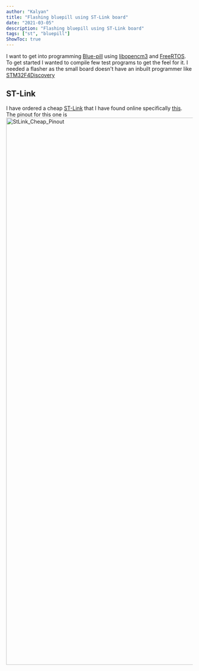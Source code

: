 ```yaml
---
author: "Kalyan"
title: "Flashing bluepill using ST-Link board"
date: "2021-03-05"
description: "Flashing bluepill using ST-Link board"
tags: ["st", "bluepill"]
ShowToc: true
---
```

I want to get into programming [Blue-pill](https://stm32-base.org/boards/STM32F103C8T6-Blue-Pill.html) using [libopencm3](https://libopencm3.org/) and [FreeRTOS](https://www.freertos.org/). To get started I wanted to compile few test programs to get the feel for it. I needed a flasher as the small board doesn't have an inbuilt programmer like [STM32F4Discovery](https://www.st.com/en/evaluation-tools/stm32f4discovery.html)
## ST-Link
 I have ordered a cheap [ST-Link](https://www.st.com/en/development-tools/st-link-v2.html) that I have found online specifically [this](https://de.aliexpress.com/item/32676015777.html). The pinout for this one is
<a data-flickr-embed="true" href="https://www.flickr.com/photos/192459396@N08/51012185817/in/dateposted-public/" title="StLink_Cheap_Pinout"><img src="https://live.staticflickr.com/65535/51012185817_297ab3b9a9_h.jpg" width="1474" height="1473" alt="StLink_Cheap_Pinout"></a><script async src="//embedr.flickr.com/assets/client-code.js" charset="utf-8"></script>

 
<!--stackedit_data:
eyJoaXN0b3J5IjpbMzIwNzIwOTUyXX0=
-->